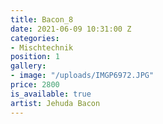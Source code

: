 ```yaml
---
title: Bacon_8
date: 2021-06-09 10:31:00 Z
categories:
- Mischtechnik
position: 1
gallery:
- image: "/uploads/IMGP6972.JPG"
price: 2800
is_available: true
artist: Jehuda Bacon
---
```


